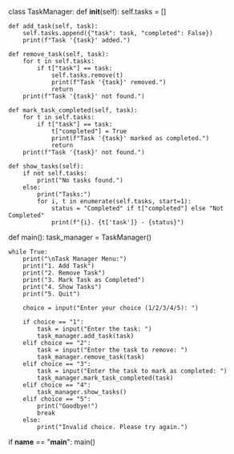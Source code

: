 
class TaskManager:
    def __init__(self):
        self.tasks = []

    def add_task(self, task):
        self.tasks.append({"task": task, "completed": False})
        print(f"Task '{task}' added.")

    def remove_task(self, task):
        for t in self.tasks:
            if t["task"] == task:
                self.tasks.remove(t)
                print(f"Task '{task}' removed.")
                return
        print(f"Task '{task}' not found.")

    def mark_task_completed(self, task):
        for t in self.tasks:
            if t["task"] == task:
                t["completed"] = True
                print(f"Task '{task}' marked as completed.")
                return
        print(f"Task '{task}' not found.")

    def show_tasks(self):
        if not self.tasks:
            print("No tasks found.")
        else:
            print("Tasks:")
            for i, t in enumerate(self.tasks, start=1):
                status = "Completed" if t["completed"] else "Not Completed"
                print(f"{i}. {t['task']} - {status}")


def main():
    task_manager = TaskManager()

    while True:
        print("\nTask Manager Menu:")
        print("1. Add Task")
        print("2. Remove Task")
        print("3. Mark Task as Completed")
        print("4. Show Tasks")
        print("5. Quit")

        choice = input("Enter your choice (1/2/3/4/5): ")

        if choice == "1":
            task = input("Enter the task: ")
            task_manager.add_task(task)
        elif choice == "2":
            task = input("Enter the task to remove: ")
            task_manager.remove_task(task)
        elif choice == "3":
            task = input("Enter the task to mark as completed: ")
            task_manager.mark_task_completed(task)
        elif choice == "4":
            task_manager.show_tasks()
        elif choice == "5":
            print("Goodbye!")
            break
        else:
            print("Invalid choice. Please try again.")


if __name__ == "__main__":
    main()
